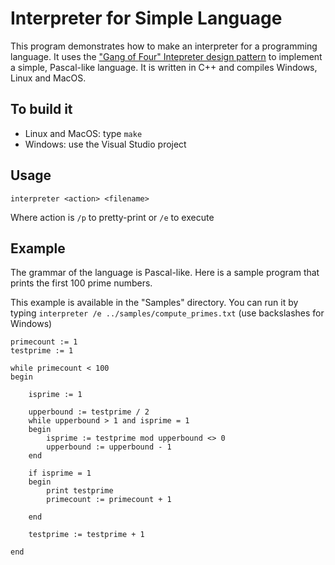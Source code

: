 Interpreter for Simple Language
===============================

This program demonstrates how to make an interpreter for a programming language. It uses the ["Gang of Four" Intepreter design pattern](http://en.wikipedia.org/wiki/Interpreter_pattern) to implement a simple, Pascal-like language. It is written in C++ and compiles Windows, Linux and MacOS.

## To build it
* Linux and MacOS: type `make`
* Windows: use the Visual Studio project

## Usage
`interpreter <action> <filename>`

Where action is `/p` to pretty-print or `/e` to execute

## Example
	
The grammar of the language is Pascal-like. Here is a sample program that prints the first 100 prime numbers. 

This example is available in the "Samples" directory. You can run it by typing `interpreter /e ../samples/compute_primes.txt` (use backslashes for Windows)

```
primecount := 1
testprime := 1

while primecount < 100
begin

	isprime := 1

	upperbound := testprime / 2
	while upperbound > 1 and isprime = 1
	begin
		isprime := testprime mod upperbound <> 0
		upperbound := upperbound - 1
	end

	if isprime = 1
	begin
		print testprime
		primecount := primecount + 1

	end	

	testprime := testprime + 1

end
```
